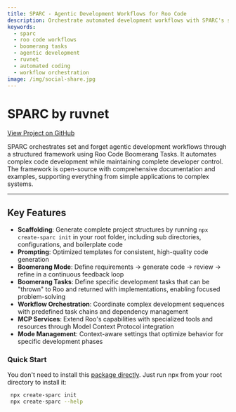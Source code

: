 ```yaml
---
title: SPARC - Agentic Development Workflows for Roo Code
description: Orchestrate automated development workflows with SPARC's structured framework using Roo Code Boomerang Tasks for efficient coding
keywords:
  - sparc
  - roo code workflows
  - boomerang tasks
  - agentic development
  - ruvnet
  - automated coding
  - workflow orchestration
image: /img/social-share.jpg
---
```


# SPARC by ruvnet

[View Project on GitHub](https://github.com/ruvnet/rUv-dev)

SPARC orchestrates set and forget agentic development workflows through a structured framework using Roo Code Boomerang Tasks. It automates complex code development while maintaining complete developer control.
The framework is open-source with comprehensive documentation and examples, supporting everything from simple applications to complex systems.

---

## Key Features

- **Scaffolding**: Generate complete project structures by running `npx create-sparc init` in your root folder, including sub directories, configurations, and boilerplate code
- **Prompting**: Optimized templates for consistent, high-quality code generation
- **Boomerang Mode**: Define requirements → generate code → review → refine in a continuous feedback loop
- **Boomerang Tasks**: Define specific development tasks that can be "thrown" to Roo and returned with implementations, enabling focused problem-solving
- **Workflow Orchestration**: Coordinate complex development sequences with predefined task chains and dependency management
- **MCP Services**: Extend Roo's capabilities with specialized tools and resources through Model Context Protocol integration
- **Mode Management**: Context-aware settings that optimize behavior for specific development phases

### Quick Start
You don't need to install this [package directly](https://www.npmjs.com/package/create-sparc). Just run npx from your root directory to install it:

```bash
 npx create-sparc init
 npx create-sparc --help